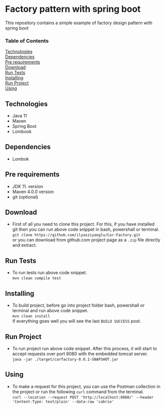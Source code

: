 # Factory pattern with spring boot

This repository contains a simple example of factory design pattern with spring boot

### Table of Contents  
[Technologies](#technologies)<br>
[Dependencies](#dependencies)<br>
[Pre requirements](#requirements)<br>
[Download](#download)<br>
[Run Tests](#runtests)<br>
[Installing](#installing)<br>
[Run Project](#run)<br>
[Using](#using)

<a name="technologies"/></a>
## Technologies
  * Java 11
  * Maven
  * Spring Boot
  * Lombook
  
<a name="dependencies"/></a>
## Dependencies
  * Lombok

<a name="requirements"/></a>
## Pre requirements
  * JDK 11. version
  * Maven 4.0.0 version
  * git (optional)

<a name="download"/></a>
## Download
  * First of all you need to clone this project. For this, if you have installed git then you can run above code snippet in bash, powershall or terminal.<br>
      `git clone https://github.com/ilyasziyaoglu/Car-Factory.git`<br>
    or you can download from github.com project page as a `.zip` file directly and extract.

<a name="runtests"/></a>
## Run Tests
  * To run tests run above code snippet.<br>
    `mvn clean compile test`<br>

<a name="installing"/></a>
## Installing
  * To build project, before go into project folder bash, powershall or terminal and run above code snippet.<br>
    `mvn clean install`<br>
    If everything goes well you will see the last `BUILD SUCCESS` post.

<a name="run"/></a>
## Run Project
  * To run project run above code snippet. After this process, it will start to accept requests over port 8080 with the embedded tomcat server.<br>
    `java -jar ./target/carfactory-0.0.1-SNAPSHOT.jar`<br>

<a name="using"/></a>
## Using
  * To make a request for this project, you can use the Postman collection in the project or run the following `curl` command from the terminal.<br>
    `curl --location --request POST 'http://localhost:8080/' --header 'Content-Type: text/plain' --data-raw 'cabrio'`
